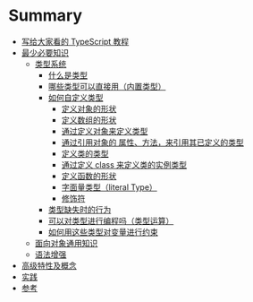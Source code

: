 # Summary

- [写给大家看的 TypeScript 教程](README.md)
- [最少必要知识](./basic/README.md)
  - [类型系统](./basic/type.md)
    - [什么是类型]()
    - [哪些类型可以直接用（内置类型）]()
    - [如何自定义类型]()
      - [定义对象的形状]()
      - [定义数组的形状]()
      - [通过定义对象来定义类型]()
      - [通过引用对象的 属性、方法，来引用其已定义的类型]()
      - [定义类的类型]()
      - [通过定义 class 来定义类的实例类型]()
      - [定义函数的形状]()
      - [字面量类型（literal Type）](literal-type)
      - [修饰符]()
    - [类型缺失时的行为]()
    - [可以对类型进行编程吗（类型运算）]()
    - [如何用这些类型对变量进行约束]()
  - [面向对象通用知识](./basic/object-oriented.md)
  - [语法增强](./basic/syntax-enhance.md)
- [高级特性及概念](./advanced.md)
- [实践](./actual-project.md)
- [参考]('./../reference.md)
